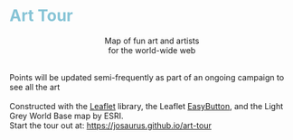 # <b> <font color = "#87c4d6"> Art Tour </font> </b>
<p align = "center">  Map of fun art and artists
<br>for the world-wide web 
</p><br>
Points will be updated semi-frequently as part of an ongoing campaign to see all the art
<br>
<br>
Constructed with the <a href = "https://leafletjs.com/index.html">Leaflet</a> library, the Leaflet <a href = "https://github.com/CliffCloud/Leaflet.EasyButton#jsdelivr">EasyButton</a>, and the Light Grey World Base map by ESRI.
<br>
Start the tour out at: <a href= "https://josaurus.github.io/art-tour/"> https://josaurus.github.io/art-tour</a>
